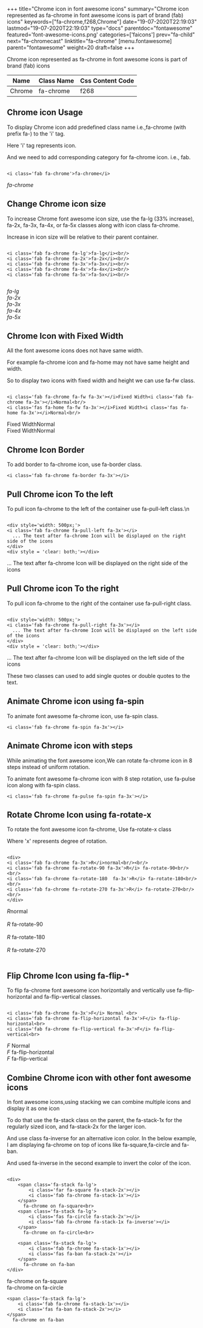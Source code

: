+++
title="Chrome icon in font awesome icons"
summary="Chrome icon represented as fa-chrome in font awesome icons is part of brand (fab) icons"
keywords=["fa-chrome,f268,Chrome"]
date="19-07-2020T22:19:03"
lastmod="19-07-2020T22:19:03"
type="docs"
parentdoc="fontawesome"
featured='font-awesome-icons.png'
categories=['faicons']
prev="fa-child"
next="fa-chromecast"
linktitle="fa-chrome"
[menu.fontawesome]
parent="fontawesome"
weight=20
draft=false
+++


Chrome icon represented as fa-chrome in font awesome icons is part of brand (fab) icons

<div class='table-responsive'><table class='table'><thead><tr><th>Name</th><th>Class Name</th><th>Css Content Code</th></tr></thead><tbody><tr><td>Chrome</td><td>fa-chrome</td><td>f268</td></tr></tbody></table></div>



## Chrome icon Usage

To display Chrome icon add predefined class name i.e.,fa-chrome (with prefix fa-) to the 'i' tag.

Here 'i' tag represents icon.

And we need to add corresponding category for fa-chrome icon. i.e., fab.


```

<i class='fab fa-chrome'>fa-chrome</i>
```

<i class='fab fa-chrome'>fa-chrome</i>




## Change Chrome icon size
To increase Chrome font awesome icon size, use the fa-lg (33% increase), fa-2x, fa-3x, fa-4x, or fa-5x classes along with icon class fa-chrome.

Increase in icon size will be relative to their parent container. 

```

<i class='fab fa-chrome fa-lg'>fa-lg</i><br/>
<i class='fab fa-chrome fa-2x'>fa-2x</i><br/>
<i class='fab fa-chrome fa-3x'>fa-3x</i><br/>
<i class='fab fa-chrome fa-4x'>fa-4x</i><br/>
<i class='fab fa-chrome fa-5x'>fa-5x</i><br/>
            
```

<i class='fab fa-chrome fa-lg'>fa-lg</i><br/>
<i class='fab fa-chrome fa-2x'>fa-2x</i><br/>
<i class='fab fa-chrome fa-3x'>fa-3x</i><br/>
<i class='fab fa-chrome fa-4x'>fa-4x</i><br/>
<i class='fab fa-chrome fa-5x'>fa-5x</i><br/>
            



## Chrome Icon with Fixed Width 

All the font awesome icons does not have same width.

For example fa-chrome icon and fa-home may not have same height and width.

So to display two icons with fixed width and height we can use fa-fw class.


```

<i class='fab fa-chrome fa-fw fa-3x'></i>Fixed Width<i class='fab fa-chrome fa-3x'></i>Normal<br/>
<i class='fas fa-home fa-fw fa-3x'></i>Fixed Width<i class='fas fa-home fa-3x'></i>Normal<br/>
```

<i class='fab fa-chrome fa-fw fa-3x'></i>Fixed Width<i class='fab fa-chrome fa-3x'></i>Normal<br/>
<i class='fas fa-home fa-fw fa-3x'></i>Fixed Width<i class='fas fa-home fa-3x'></i>Normal<br/>



## Chrome Icon Border 

To add border to fa-chrome icon, use fa-border class.


```
<i class='fab fa-chrome fa-border fa-3x'></i>

```
<i class='fab fa-chrome fa-border fa-3x'></i>





## Pull Chrome icon To the left

To pull icon fa-chrome to the left of the container use fa-pull-left class.\n

```

<div style='width: 500px;'>
<i class='fab fa-chrome fa-pull-left fa-3x'></i>
  ... The text after fa-chrome Icon will be displayed on the right side of the icons
</div>
<div style = 'clear: both;'></div>
```

<div style='width: 500px;'>
<i class='fab fa-chrome fa-pull-left fa-3x'></i>
  ... The text after fa-chrome Icon will be displayed on the right side of the icons
</div>
<div style = 'clear: both;'></div>




## Pull Chrome icon To the right
To pull icon fa-chrome to the right of the container use fa-pull-right class.

```

<div style='width: 500px;'>
<i class='fab fa-chrome fa-pull-right fa-3x'></i>
  ... The text after fa-chrome Icon will be displayed on the left side of the icons
</div>
<div style = 'clear: both;'></div>
```

<div style='width: 500px;'>
<i class='fab fa-chrome fa-pull-right fa-3x'></i>
  ... The text after fa-chrome Icon will be displayed on the left side of the icons
</div>
<div style = 'clear: both;'></div>

These two classes can used to add single quotes or double quotes to the text.


## Animate Chrome icon using fa-spin
To animate font awesome fa-chrome icon, use fa-spin class.

```
<i class='fab fa-chrome fa-spin fa-3x'></i>
```
<i class='fab fa-chrome fa-spin fa-3x'></i>




## Animate Chrome icon with steps
While animating the font awesome icon,We can rotate fa-chrome icon in 8 steps instead of uniform rotation.

To animate font awesome fa-chrome icon with 8 step rotation, use fa-pulse icon along with fa-spin class.


```
<i class='fab fa-chrome fa-pulse fa-spin fa-3x'></i>

```
<i class='fab fa-chrome fa-pulse fa-spin fa-3x'></i>





## Rotate Chrome Icon using fa-rotate-x
To rotate the font awesome icon fa-chrome, Use fa-rotate-x class

Where 'x' represents degree of rotation.


```

<div>
<i class='fab fa-chrome fa-3x'>R</i>normal<br/><br/>
<i class='fab fa-chrome fa-rotate-90 fa-3x'>R</i> fa-rotate-90<br/><br/> 
<i class='fab fa-chrome fa-rotate-180  fa-3x'>R</i> fa-rotate-180<br/><br/> 
<i class='fab fa-chrome fa-rotate-270 fa-3x'>R</i> fa-rotate-270<br/><br/>
</div>
```

<div>
<i class='fab fa-chrome fa-3x'>R</i>normal<br/><br/>
<i class='fab fa-chrome fa-rotate-90 fa-3x'>R</i> fa-rotate-90<br/><br/> 
<i class='fab fa-chrome fa-rotate-180  fa-3x'>R</i> fa-rotate-180<br/><br/> 
<i class='fab fa-chrome fa-rotate-270 fa-3x'>R</i> fa-rotate-270<br/><br/>
</div>




## Flip Chrome Icon using fa-flip-*
To flip fa-chrome font awesome icon horizontally and vertically use fa-flip-horizontal and fa-flip-vertical classes. 

```

<i class='fab fa-chrome fa-3x'>F</i> Normal <br>
<i class='fab fa-chrome fa-flip-horizontal fa-3x'>F</i> fa-flip-horizontal<br>
<i class='fab fa-chrome fa-flip-vertical fa-3x'>F</i> fa-flip-vertical<br>
```

<i class='fab fa-chrome fa-3x'>F</i> Normal <br>
<i class='fab fa-chrome fa-flip-horizontal fa-3x'>F</i> fa-flip-horizontal<br>
<i class='fab fa-chrome fa-flip-vertical fa-3x'>F</i> fa-flip-vertical<br>




## Combine Chrome icon with other font awesome icons
In font awesome icons,using stacking we can combine multiple icons and display it as one icon 

To do that use the fa-stack class on the parent, the fa-stack-1x for the regularly sized icon, and fa-stack-2x for the larger icon.

And use class fa-inverse for an alternative icon color. 
In the below example, I am displaying fa-chrome on top of icons like fa-square,fa-circle and fa-ban.

And used fa-inverse in the second example to invert the color of the icon.

```

<div>
    <span class='fa-stack fa-lg'>
        <i class='far fa-square fa-stack-2x'></i>
        <i class='fab fa-chrome fa-stack-1x'></i>
    </span>
      fa-chrome on fa-square<br>
    <span class='fa-stack fa-lg'>
        <i class='fas fa-circle fa-stack-2x'></i>
        <i class='fab fa-chrome fa-stack-1x fa-inverse'></i>
    </span>
      fa-chrome on fa-circle<br>

    <span class='fa-stack fa-lg'>
        <i class='fab fa-chrome fa-stack-1x'></i>
        <i class='fas fa-ban fa-stack-2x'></i>
    </span>
      fa-chrome on fa-ban
</div>
```

<div>
    <span class='fa-stack fa-lg'>
        <i class='far fa-square fa-stack-2x'></i>
        <i class='fab fa-chrome fa-stack-1x'></i>
    </span>
      fa-chrome on fa-square<br>
    <span class='fa-stack fa-lg'>
        <i class='fas fa-circle fa-stack-2x'></i>
        <i class='fab fa-chrome fa-stack-1x fa-inverse'></i>
    </span>
      fa-chrome on fa-circle<br>

    <span class='fa-stack fa-lg'>
        <i class='fab fa-chrome fa-stack-1x'></i>
        <i class='fas fa-ban fa-stack-2x'></i>
    </span>
      fa-chrome on fa-ban
</div>






